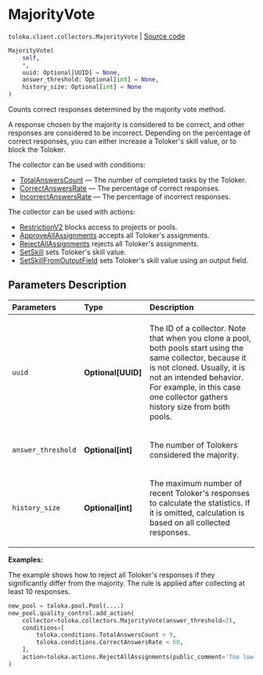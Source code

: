 # MajorityVote
`toloka.client.collectors.MajorityVote` | [Source code](https://github.com/Toloka/toloka-kit/blob/v1.2.0.post1/src/client/collectors.py#L401)

```python
MajorityVote(
    self,
    *,
    uuid: Optional[UUID] = None,
    answer_threshold: Optional[int] = None,
    history_size: Optional[int] = None
)
```

Counts correct responses determined by the majority vote method.


A response chosen by the majority is considered to be correct, and other responses are considered to be incorrect.
Depending on the percentage of correct responses, you can either increase a Toloker's skill value, or to block the Toloker.

The collector can be used with conditions:
* [TotalAnswersCount](toloka.client.conditions.TotalAnswersCount.md) — The number of completed tasks by the Toloker.
* [CorrectAnswersRate](toloka.client.conditions.CorrectAnswersRate.md) — The percentage of correct responses.
* [IncorrectAnswersRate](toloka.client.conditions.IncorrectAnswersRate.md) — The percentage of incorrect responses.

The collector can be used with actions:
* [RestrictionV2](toloka.client.actions.RestrictionV2.md) blocks access to projects or pools.
* [ApproveAllAssignments](toloka.client.actions.ApproveAllAssignments.md) accepts all Toloker's assignments.
* [RejectAllAssignments](toloka.client.actions.RejectAllAssignments.md) rejects all Toloker's assignments.
* [SetSkill](toloka.client.actions.SetSkill.md) sets Toloker's skill value.
* [SetSkillFromOutputField](toloka.client.actions.SetSkillFromOutputField.md) sets Toloker's skill value using an output field.

## Parameters Description

| Parameters | Type | Description |
| :----------| :----| :-----------|
`uuid`|**Optional\[UUID\]**|<p>The ID of a collector. Note that when you clone a pool, both pools start using the same collector, because it is not cloned. Usually, it is not an intended behavior. For example, in this case one collector gathers history size from both pools.</p>
`answer_threshold`|**Optional\[int\]**|<p>The number of Tolokers considered the majority.</p>
`history_size`|**Optional\[int\]**|<p>The maximum number of recent Toloker&#x27;s responses to calculate the statistics. If it is omitted, calculation is based on all collected responses.</p>

**Examples:**

The example shows how to reject all Toloker's responses if they significantly differ from the majority. The rule is applied after collecting at least 10 responses.

```python
new_pool = toloka.pool.Pool(....)
new_pool.quality_control.add_action(
    collector=toloka.collectors.MajorityVote(answer_threshold=2),
    conditions=[
        toloka.conditions.TotalAnswersCount > 9,
        toloka.conditions.CorrectAnswersRate < 60,
    ],
    action=toloka.actions.RejectAllAssignments(public_comment='Too low quality')
)
```
